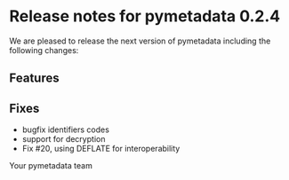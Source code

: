 # Release notes for pymetadata 0.2.4

We are pleased to release the next version of pymetadata including the 
following changes:

## Features

## Fixes
- bugfix identifiers codes
- support for decryption
- Fix #20, using DEFLATE for interoperability

Your pymetadata team
